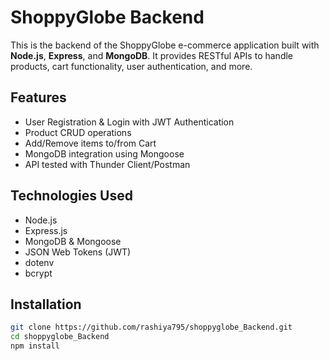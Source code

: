 # ShoppyGlobe Backend

This is the backend of the ShoppyGlobe e-commerce application built with **Node.js**, **Express**, and **MongoDB**. It provides RESTful APIs to handle products, cart functionality, user authentication, and more.

## Features

- User Registration & Login with JWT Authentication
- Product CRUD operations
- Add/Remove items to/from Cart
- MongoDB integration using Mongoose
- API tested with Thunder Client/Postman

## Technologies Used

- Node.js
- Express.js
- MongoDB & Mongoose
- JSON Web Tokens (JWT)
- dotenv
- bcrypt

## Installation

```bash
git clone https://github.com/rashiya795/shoppyglobe_Backend.git
cd shoppyglobe_Backend
npm install
